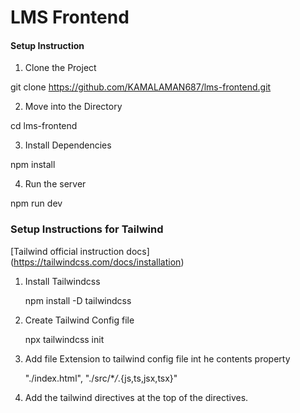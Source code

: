 # LMS Frontend

#### Setup Instruction

1. Clone the Project

git clone https://github.com/KAMALAMAN687/lms-frontend.git

2. Move into the Directory

cd lms-frontend

3. Install Dependencies

npm install

4. Run the server

npm run dev

### Setup Instructions for Tailwind

[Tailwind official instruction docs] (https://tailwindcss.com/docs/installation)

1.  Install Tailwindcss

    npm install -D tailwindcss

2.  Create Tailwind Config file

    npx tailwindcss init

3.  Add file Extension to tailwind config file int he contents property

    "./index.html",
    "./src/\*_/_.{js,ts,jsx,tsx}"

4.  Add the tailwind directives at the top of the directives.
